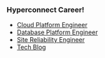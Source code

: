 ### Hyperconnect Career!
- [Cloud Platform Engineer](https://career.hyperconnect.com/job/85f23294-f9d0-47eb-b4b6-28741d39fe82)
- [Database Platform Engineer](https://career.hyperconnect.com/job/eded8b87-6ecd-45cb-9093-2b752a4300a4)
- [Site Reliability Engineer](https://career.hyperconnect.com/job/71550a4f-87fd-4524-b258-b24c37503eb9)
- [Tech Blog](https://hyperconnect.github.io/)
